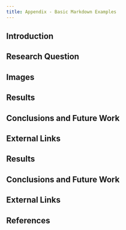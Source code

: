 ```yaml
---
title: Appendix - Basic Markdown Examples
---
```


## Introduction

## Research Question


## Images



## Results


## Conclusions and Future Work

## External Links


## Results


## Conclusions and Future Work

## External Links


## References


